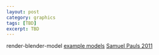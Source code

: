 ```yaml
---
layout: post
category: graphics
tags: [TBD]
excerpt: TBD 
---
```

render-blender-model
[example models](http://www.blender-models.com/)
[Samuel Pauls 2011](http://samuelpauls.com/?p=20)